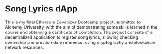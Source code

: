 # Song Lyrics dApp
This is my final Ethereum Developer Bootcamp project, submitted to Alchemy University, with the aim of demonstrating some skills learned in the course and obtaining a certificate of completion. The project consists of a decentralized application to register song lyrics, allowing checking ownership and creation date reference, using cryptography and blockchain network resources.